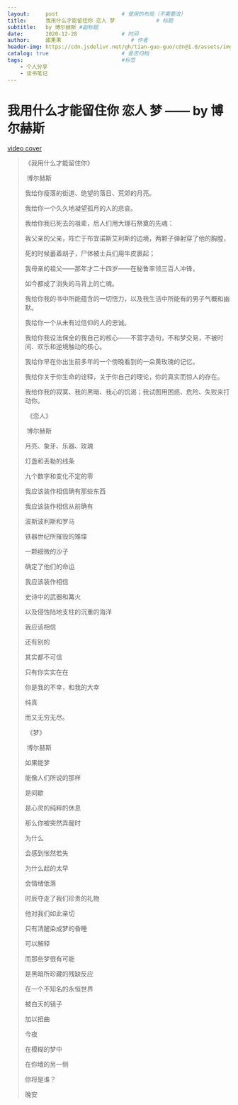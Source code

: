 ```yaml
---
layout:     post                    # 使用的布局（不需要改）
title:      我用什么才能留住你 恋人 梦             # 标题 
subtitle:   by 博尔赫斯 #副标题
date:       2020-12-28              # 时间
author:     甜果果                      # 作者
header-img: https://cdn.jsdelivr.net/gh/tian-guo-guo/cdn@1.0/assets/img/post-bg-swift2.jpg    #这篇文章标题背景图片
catalog: true                       # 是否归档
tags:                               #标签
    - 个人分享
    - 读书笔记
---
```


# 我用什么才能留住你 恋人 梦  —— by 博尔赫斯

[video cover](https://www.bilibili.com/video/BV19y4y1B7fv/?spm_id_from=333.788.recommend_more_video.1)

>《我用什么才能留住你》  
>
>​                                     博尔赫斯
>
>
>
>我给你瘦落的街道、绝望的落日、荒郊的月亮。
>
>我给你一个久久地凝望孤月的人的悲哀。
>
>我给你我已死去的祖辈，后人们用大理石祭奠的先魂：
>
>我父亲的父亲，阵亡于布宜诺斯艾利斯的边境，两颗子弹射穿了他的胸膛，
>
>死的时候蓄着胡子，尸体被士兵们用牛皮裹起；
>
>我母亲的祖父——那年才二十四岁——在秘鲁率领三百人冲锋，
>
>如今都成了消失的马背上的亡魂。
>
>我给你我的书中所能蕴含的一切悟力，以及我生活中所能有的男子气概和幽默。
>
>我给你一个从未有过信仰的人的忠诚。
>
>我给你我设法保全的我自己的核心——不营字造句，不和梦交易，不被时间、欢乐和逆境触动的核心。
>
>我给你早在你出生前多年的一个傍晚看到的一朵黄玫瑰的记忆。
>
>我给你关于你生命的诠释，关于你自己的理论，你的真实而惊人的存在。
>
>我给你我的寂寞、我的黑暗、我心的饥渴；我试图用困惑、危险、失败来打动你。
>
>
>
>​      《恋人》
>
>​                 博尔赫斯
>
>
>
>月亮、象牙、乐器、玫瑰
>
>灯盏和丢勒的线条
>
>九个数字和变化不定的零
>
>我应该装作相信确有那些东西
>
>我应该装作相信从前确有
>
>波斯波利斯和罗马
>
>铁器世纪所摧毁的雉堞
>
>一颗细微的沙子
>
>确定了他们的命运
>
>我应该装作相信
>
>史诗中的武器和篝火
>
>以及侵蚀陆地支柱的沉重的海洋
>
>我应该相信
>
>还有别的
>
>其实都不可信
>
>只有你实实在在
>
>你是我的不幸，和我的大幸
>
>纯真
>
>而又无穷无尽。
>
>
>
>​      《梦》
>
>​              博尔赫斯
>
>如果能梦 
>
>能像人们所说的那样
>
>是间歇
>
>是心灵的纯粹的休息
>
>那么你被突然弄醒时
>
>为什么
>
>会感到怅然若失
>
>为什么起的太早
>
>会情绪低落
>
>时辰夺走了我们珍贵的礼物
>
>他对我们如此亲切
>
>只有清醒染成梦的昏睡
>
>可以解释
>
>而那些梦很有可能
>
>是黑暗所珍藏的残缺反应
>
>在一个不知名的永恒世界
>
>被白天的镜子
>
>加以扭曲
>
>今夜
>
>在模糊的梦中
>
>在你墙的另一侧
>
>你将是谁？
>
>
>
>晚安

